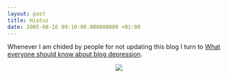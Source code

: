 ```yaml
---
layout: post
title: Hiatus
date: 2005-08-16 09:10:00.000000000 +01:00
---
```

Whenever I am chided by people for not updating this blog I turn to <a href="https://www.thenonist.com/downloads/thenonist_blog_depression.pdf">What everyone should know about blog depression</a>.
<p align="center"><a href="https://www.thenonist.com/downloads/thenonist_blog_depression.pdf"><img border="0" src="https://photos1.blogger.com/blogger/1138/350/400/blogdepression.jpg" /></a></p>

